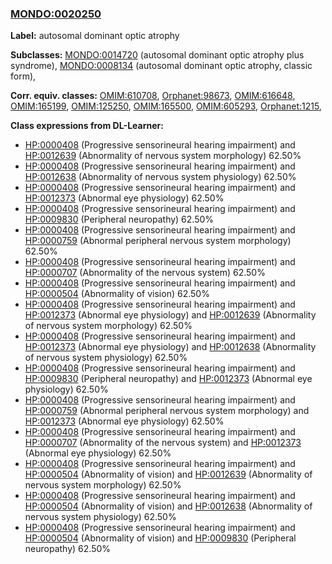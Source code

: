 
### [MONDO:0020250](http://purl.obolibrary.org/obo/MONDO_0020250)
**Label:** autosomal dominant optic atrophy

**Subclasses:** [MONDO:0014720](http://purl.obolibrary.org/obo/MONDO_0014720) (autosomal dominant optic atrophy plus syndrome), [MONDO:0008134](http://purl.obolibrary.org/obo/MONDO_0008134) (autosomal dominant optic atrophy, classic form), 

**Corr. equiv. classes:** [OMIM:610708](http://purl.obolibrary.org/obo/OMIM_610708), [Orphanet:98673](http://www.orpha.net/ORDO/Orphanet_98673), [OMIM:616648](http://purl.obolibrary.org/obo/OMIM_616648), [OMIM:165199](http://purl.obolibrary.org/obo/OMIM_165199), [OMIM:125250](http://purl.obolibrary.org/obo/OMIM_125250), [OMIM:165500](http://purl.obolibrary.org/obo/OMIM_165500), [OMIM:605293](http://purl.obolibrary.org/obo/OMIM_605293), [Orphanet:1215](http://www.orpha.net/ORDO/Orphanet_1215), 

**Class expressions from DL-Learner:**

- [HP:0000408](http://purl.obolibrary.org/obo/HP_0000408) (Progressive sensorineural hearing impairment) and [HP:0012639](http://purl.obolibrary.org/obo/HP_0012639) (Abnormality of nervous system morphology) 62.50%
- [HP:0000408](http://purl.obolibrary.org/obo/HP_0000408) (Progressive sensorineural hearing impairment) and [HP:0012638](http://purl.obolibrary.org/obo/HP_0012638) (Abnormality of nervous system physiology) 62.50%
- [HP:0000408](http://purl.obolibrary.org/obo/HP_0000408) (Progressive sensorineural hearing impairment) and [HP:0012373](http://purl.obolibrary.org/obo/HP_0012373) (Abnormal eye physiology) 62.50%
- [HP:0000408](http://purl.obolibrary.org/obo/HP_0000408) (Progressive sensorineural hearing impairment) and [HP:0009830](http://purl.obolibrary.org/obo/HP_0009830) (Peripheral neuropathy) 62.50%
- [HP:0000408](http://purl.obolibrary.org/obo/HP_0000408) (Progressive sensorineural hearing impairment) and [HP:0000759](http://purl.obolibrary.org/obo/HP_0000759) (Abnormal peripheral nervous system morphology) 62.50%
- [HP:0000408](http://purl.obolibrary.org/obo/HP_0000408) (Progressive sensorineural hearing impairment) and [HP:0000707](http://purl.obolibrary.org/obo/HP_0000707) (Abnormality of the nervous system) 62.50%
- [HP:0000408](http://purl.obolibrary.org/obo/HP_0000408) (Progressive sensorineural hearing impairment) and [HP:0000504](http://purl.obolibrary.org/obo/HP_0000504) (Abnormality of vision) 62.50%
- [HP:0000408](http://purl.obolibrary.org/obo/HP_0000408) (Progressive sensorineural hearing impairment) and [HP:0012373](http://purl.obolibrary.org/obo/HP_0012373) (Abnormal eye physiology) and [HP:0012639](http://purl.obolibrary.org/obo/HP_0012639) (Abnormality of nervous system morphology) 62.50%
- [HP:0000408](http://purl.obolibrary.org/obo/HP_0000408) (Progressive sensorineural hearing impairment) and [HP:0012373](http://purl.obolibrary.org/obo/HP_0012373) (Abnormal eye physiology) and [HP:0012638](http://purl.obolibrary.org/obo/HP_0012638) (Abnormality of nervous system physiology) 62.50%
- [HP:0000408](http://purl.obolibrary.org/obo/HP_0000408) (Progressive sensorineural hearing impairment) and [HP:0009830](http://purl.obolibrary.org/obo/HP_0009830) (Peripheral neuropathy) and [HP:0012373](http://purl.obolibrary.org/obo/HP_0012373) (Abnormal eye physiology) 62.50%
- [HP:0000408](http://purl.obolibrary.org/obo/HP_0000408) (Progressive sensorineural hearing impairment) and [HP:0000759](http://purl.obolibrary.org/obo/HP_0000759) (Abnormal peripheral nervous system morphology) and [HP:0012373](http://purl.obolibrary.org/obo/HP_0012373) (Abnormal eye physiology) 62.50%
- [HP:0000408](http://purl.obolibrary.org/obo/HP_0000408) (Progressive sensorineural hearing impairment) and [HP:0000707](http://purl.obolibrary.org/obo/HP_0000707) (Abnormality of the nervous system) and [HP:0012373](http://purl.obolibrary.org/obo/HP_0012373) (Abnormal eye physiology) 62.50%
- [HP:0000408](http://purl.obolibrary.org/obo/HP_0000408) (Progressive sensorineural hearing impairment) and [HP:0000504](http://purl.obolibrary.org/obo/HP_0000504) (Abnormality of vision) and [HP:0012639](http://purl.obolibrary.org/obo/HP_0012639) (Abnormality of nervous system morphology) 62.50%
- [HP:0000408](http://purl.obolibrary.org/obo/HP_0000408) (Progressive sensorineural hearing impairment) and [HP:0000504](http://purl.obolibrary.org/obo/HP_0000504) (Abnormality of vision) and [HP:0012638](http://purl.obolibrary.org/obo/HP_0012638) (Abnormality of nervous system physiology) 62.50%
- [HP:0000408](http://purl.obolibrary.org/obo/HP_0000408) (Progressive sensorineural hearing impairment) and [HP:0000504](http://purl.obolibrary.org/obo/HP_0000504) (Abnormality of vision) and [HP:0009830](http://purl.obolibrary.org/obo/HP_0009830) (Peripheral neuropathy) 62.50%


